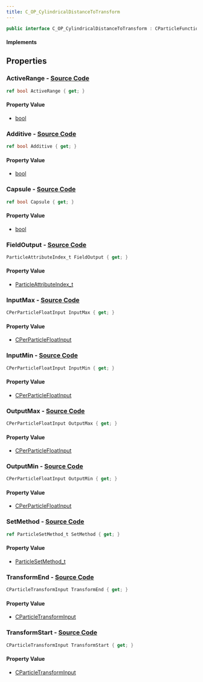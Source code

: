 ```yaml
---
title: C_OP_CylindricalDistanceToTransform
---
```


```csharp
public interface C_OP_CylindricalDistanceToTransform : CParticleFunctionOperator, CParticleFunction, ISchemaClass<CParticleFunction>, ISchemaClass<CParticleFunctionOperator>, ISchemaClass<C_OP_CylindricalDistanceToTransform>, ISchemaField, ISchemaClass, INativeHandle
```

#### Implements

## Properties

### **ActiveRange** - [Source Code](https://github.com/swiftly-solution/swiftlys2/blob/main/managed/src/SwiftlyS2.Generated/Schemas/Interfaces/C_OP_CylindricalDistanceToTransform.cs#L32)

```csharp
ref bool ActiveRange { get; }
```

#### Property Value

- [bool](https://learn.microsoft.com/dotnet/api/system.boolean)

### **Additive** - [Source Code](https://github.com/swiftly-solution/swiftlys2/blob/main/managed/src/SwiftlyS2.Generated/Schemas/Interfaces/C_OP_CylindricalDistanceToTransform.cs#L34)

```csharp
ref bool Additive { get; }
```

#### Property Value

- [bool](https://learn.microsoft.com/dotnet/api/system.boolean)

### **Capsule** - [Source Code](https://github.com/swiftly-solution/swiftlys2/blob/main/managed/src/SwiftlyS2.Generated/Schemas/Interfaces/C_OP_CylindricalDistanceToTransform.cs#L36)

```csharp
ref bool Capsule { get; }
```

#### Property Value

- [bool](https://learn.microsoft.com/dotnet/api/system.boolean)

### **FieldOutput** - [Source Code](https://github.com/swiftly-solution/swiftlys2/blob/main/managed/src/SwiftlyS2.Generated/Schemas/Interfaces/C_OP_CylindricalDistanceToTransform.cs#L16)

```csharp
ParticleAttributeIndex_t FieldOutput { get; }
```

#### Property Value

- [ParticleAttributeIndex_t](/docs/api/shared/schemadefinitions/particleattributeindex_t)

### **InputMax** - [Source Code](https://github.com/swiftly-solution/swiftlys2/blob/main/managed/src/SwiftlyS2.Generated/Schemas/Interfaces/C_OP_CylindricalDistanceToTransform.cs#L20)

```csharp
CPerParticleFloatInput InputMax { get; }
```

#### Property Value

- [CPerParticleFloatInput](/docs/api/shared/schemadefinitions/cperparticlefloatinput)

### **InputMin** - [Source Code](https://github.com/swiftly-solution/swiftlys2/blob/main/managed/src/SwiftlyS2.Generated/Schemas/Interfaces/C_OP_CylindricalDistanceToTransform.cs#L18)

```csharp
CPerParticleFloatInput InputMin { get; }
```

#### Property Value

- [CPerParticleFloatInput](/docs/api/shared/schemadefinitions/cperparticlefloatinput)

### **OutputMax** - [Source Code](https://github.com/swiftly-solution/swiftlys2/blob/main/managed/src/SwiftlyS2.Generated/Schemas/Interfaces/C_OP_CylindricalDistanceToTransform.cs#L24)

```csharp
CPerParticleFloatInput OutputMax { get; }
```

#### Property Value

- [CPerParticleFloatInput](/docs/api/shared/schemadefinitions/cperparticlefloatinput)

### **OutputMin** - [Source Code](https://github.com/swiftly-solution/swiftlys2/blob/main/managed/src/SwiftlyS2.Generated/Schemas/Interfaces/C_OP_CylindricalDistanceToTransform.cs#L22)

```csharp
CPerParticleFloatInput OutputMin { get; }
```

#### Property Value

- [CPerParticleFloatInput](/docs/api/shared/schemadefinitions/cperparticlefloatinput)

### **SetMethod** - [Source Code](https://github.com/swiftly-solution/swiftlys2/blob/main/managed/src/SwiftlyS2.Generated/Schemas/Interfaces/C_OP_CylindricalDistanceToTransform.cs#L30)

```csharp
ref ParticleSetMethod_t SetMethod { get; }
```

#### Property Value

- [ParticleSetMethod_t](/docs/api/shared/schemadefinitions/particlesetmethod_t)

### **TransformEnd** - [Source Code](https://github.com/swiftly-solution/swiftlys2/blob/main/managed/src/SwiftlyS2.Generated/Schemas/Interfaces/C_OP_CylindricalDistanceToTransform.cs#L28)

```csharp
CParticleTransformInput TransformEnd { get; }
```

#### Property Value

- [CParticleTransformInput](/docs/api/shared/schemadefinitions/cparticletransforminput)

### **TransformStart** - [Source Code](https://github.com/swiftly-solution/swiftlys2/blob/main/managed/src/SwiftlyS2.Generated/Schemas/Interfaces/C_OP_CylindricalDistanceToTransform.cs#L26)

```csharp
CParticleTransformInput TransformStart { get; }
```

#### Property Value

- [CParticleTransformInput](/docs/api/shared/schemadefinitions/cparticletransforminput)

